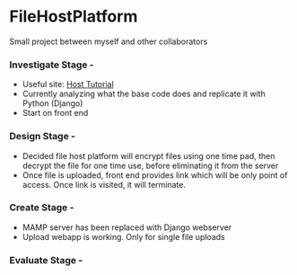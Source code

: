 # FileHostPlatform
Small project between myself and other collaborators</br>

### Investigate Stage - </br>
+ Useful site: [Host Tutorial](https://www.taniarascia.com/how-to-upload-files-to-a-server-with-plain-javascript-and-php/)</br>
+ Currently analyzing what the base code does and replicate it with Python (Django)
+ Start on front end

### Design Stage - </br>
+ Decided file host platform will encrypt files using one time pad, then decrypt the file for one time use, before eliminating it from the server
+ Once file is uploaded, front end provides link which will be only point of access. Once link is visited, it will terminate.

### Create Stage - </br>
+ MAMP server has been replaced with Django webserver
+ Upload webapp is working. Only for single file uploads

### Evaluate Stage -
